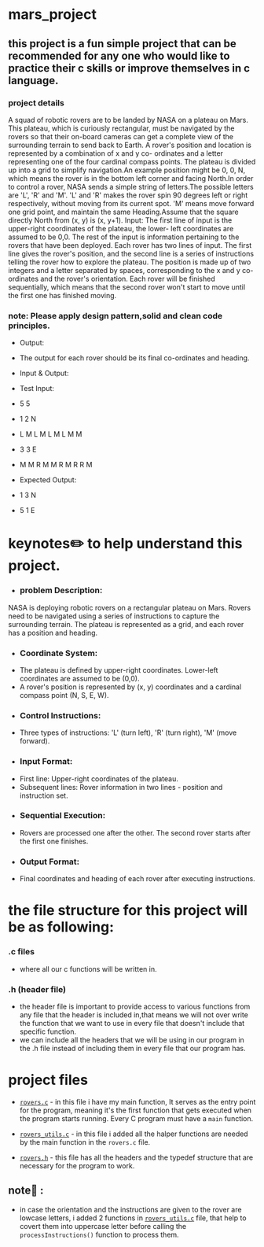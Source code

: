 # mars_project

## this project is a fun simple project that can be recommended for any one who would like to practice their c skills or improve themselves in c language.
### project details 

A squad of robotic rovers are to be landed by NASA on a plateau on Mars. This plateau, which is curiously rectangular, must be navigated by the rovers so that their on-board cameras can get a complete view of the surrounding terrain to send back to Earth. A rover's position and location is represented by a combination of x and y co- ordinates and a letter representing one of the four cardinal compass points. The plateau is divided up into a grid to simplify navigation.An example position might be 0, 0, N, which means the rover is in the bottom left corner and facing North.In order to control a rover, NASA sends a simple string of letters.The possible letters are 'L', 'R' and 'M'.
'L' and 'R' makes the rover spin 90 degrees left or right respectively, without moving from its current spot.
'M' means move forward one grid point, and maintain the same Heading.Assume that the square directly North from (x, y) is (x, y+1).
Input:
The first line of input is the upper-right coordinates of the plateau, the lower- left coordinates are assumed to be 0,0. The rest of the input is information pertaining to the rovers that have been deployed. Each rover has two lines of input. The first line gives the rover's position, and the second line is a series of instructions telling the rover how to explore the plateau. The position is made up of two integers and a letter separated by spaces, corresponding to the x and y co-ordinates and the rover's orientation. Each rover will be finished sequentially, which means that the second rover won't start to move until the first one has finished moving.
### note: Please apply design pattern,solid and clean code principles.
- Output:
- The output for each rover should be its final co-ordinates and heading.
- Input & Output:
- Test Input:
- 5 5
- 1 2 N
- L M L M L M L M M
- 3 3 E
- M M R M M R M R R M

- Expected Output:
- 1 3 N
- 5 1 E
# keynotes✏️ to help understand this project.
- ### problem Description:
NASA is deploying robotic rovers on a rectangular plateau on Mars.
Rovers need to be navigated using a series of instructions to capture the surrounding terrain.
The plateau is represented as a grid, and each rover has a position and heading.
- ### Coordinate System:
- The plateau is defined by upper-right coordinates. Lower-left coordinates are assumed to be (0,0).
- A rover's position is represented by (x, y) coordinates and a cardinal compass point (N, S, E, W).
- ### Control Instructions:
- Three types of instructions: 'L' (turn left), 'R' (turn right), 'M' (move forward).
- ### Input Format:
- First line: Upper-right coordinates of the plateau.
- Subsequent lines: Rover information in two lines - position and instruction set.
- ### Sequential Execution:
- Rovers are processed one after the other. The second rover starts after the first one finishes.
- ### Output Format:
- Final coordinates and heading of each rover after executing instructions.
# the file structure for this project will be as following:
### .c files 
- where all our c functions will be written in.
### .h (header file)
- the header file is important to provide access to various functions from any file that the header is included in,that means we will not over write the function that we want to use in every file that doesn't include that specific function.
- we can include all the headers that we will be using in our program in the .h file instead of including them in every file that our program has.

# project files

- [`rovers.c`](rovers.c) - in this file i have my main function, It serves as the entry point for the program, meaning it's the first function that gets executed when the program starts running. Every C program must have a `main` function.

- [`rovers_utils.c`](rovers_utils.c) - in this file i added all the halper functions are needed by the main function in the `rovers.c` file.
- [`rovers.h`](rovers.h) - this file has all the headers and the typedef structure that are necessary for the program to work.

## note📝 :
- in case the orientation and the instructions are given to the rover are lowcase letters, i added 2 functions in [`rovers_utils.c`](rovers_utils.c) file, that help to covert them into uppercase letter before calling the `processInstructions()` function to process them.




